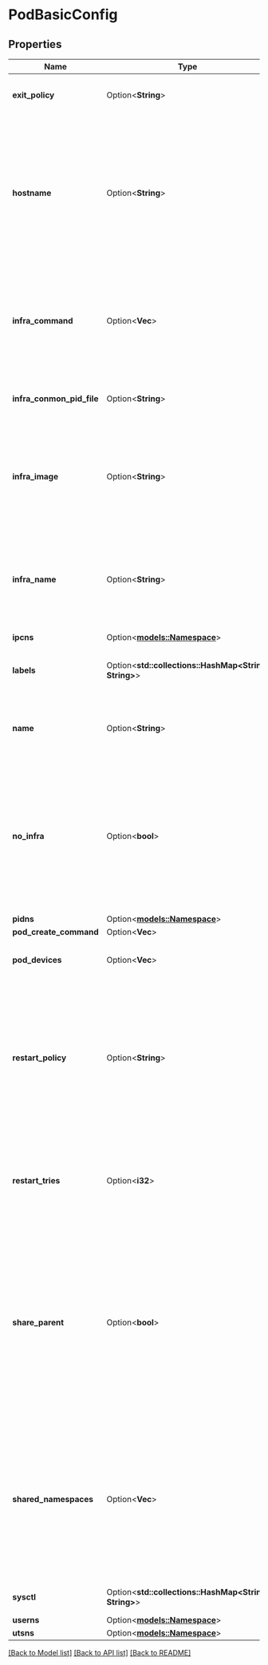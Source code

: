 # PodBasicConfig

## Properties

Name | Type | Description | Notes
------------ | ------------- | ------------- | -------------
**exit_policy** | Option<**String**> | ExitPolicy determines the pod's exit and stop behaviour. | [optional]
**hostname** | Option<**String**> | Hostname is the pod's hostname. If not set, the name of the pod will be used (if a name was not provided here, the name auto-generated for the pod will be used). This will be used by the infra container and all containers in the pod as long as the UTS namespace is shared. Optional. | [optional]
**infra_command** | Option<**Vec<String>**> | InfraCommand sets the command that will be used to start the infra container. If not set, the default set in the Libpod configuration file will be used. Conflicts with NoInfra=true. Optional. | [optional]
**infra_conmon_pid_file** | Option<**String**> | InfraConmonPidFile is a custom path to store the infra container's conmon PID. | [optional]
**infra_image** | Option<**String**> | InfraImage is the image that will be used for the infra container. If not set, the default set in the Libpod configuration file will be used. Conflicts with NoInfra=true. Optional. | [optional]
**infra_name** | Option<**String**> | InfraName is the name that will be used for the infra container. If not set, the default set in the Libpod configuration file will be used. Conflicts with NoInfra=true. Optional. | [optional]
**ipcns** | Option<[**models::Namespace**](Namespace.md)> |  | [optional]
**labels** | Option<**std::collections::HashMap<String, String>**> | Labels are key-value pairs that are used to add metadata to pods. Optional. | [optional]
**name** | Option<**String**> | Name is the name of the pod. If not provided, a name will be generated when the pod is created. Optional. | [optional]
**no_infra** | Option<**bool**> | NoInfra tells the pod not to create an infra container. If this is done, many networking-related options will become unavailable. Conflicts with setting any options in PodNetworkConfig, and the InfraCommand and InfraImages in this struct. Optional. | [optional]
**pidns** | Option<[**models::Namespace**](Namespace.md)> |  | [optional]
**pod_create_command** | Option<**Vec<String>**> |  | [optional]
**pod_devices** | Option<**Vec<String>**> | Devices contains user specified Devices to be added to the Pod | [optional]
**restart_policy** | Option<**String**> | RestartPolicy is the pod's restart policy - an action which will be taken when one or all the containers in the pod exits. If not given, the default policy will be set to Always, which restarts the containers in the pod when they exit indefinitely. Optional. | [optional]
**restart_tries** | Option<**i32**> | RestartRetries is the number of attempts that will be made to restart the container. Only available when RestartPolicy is set to \"on-failure\". Optional. | [optional]
**share_parent** | Option<**bool**> | PodCreateCommand is the command used to create this pod. This will be shown in the output of Inspect() on the pod, and may also be used by some tools that wish to recreate the pod (e.g. `podman generate systemd --new`). Optional. ShareParent determines if all containers in the pod will share the pod's cgroup as the cgroup parent | [optional]
**shared_namespaces** | Option<**Vec<String>**> | SharedNamespaces instructs the pod to share a set of namespaces. Shared namespaces will be joined (by default) by every container which joins the pod. If not set and NoInfra is false, the pod will set a default set of namespaces to share. Conflicts with NoInfra=true. Optional. | [optional]
**sysctl** | Option<**std::collections::HashMap<String, String>**> | Sysctl sets kernel parameters for the pod | [optional]
**userns** | Option<[**models::Namespace**](Namespace.md)> |  | [optional]
**utsns** | Option<[**models::Namespace**](Namespace.md)> |  | [optional]

[[Back to Model list]](../README.md#documentation-for-models) [[Back to API list]](../README.md#documentation-for-api-endpoints) [[Back to README]](../README.md)


